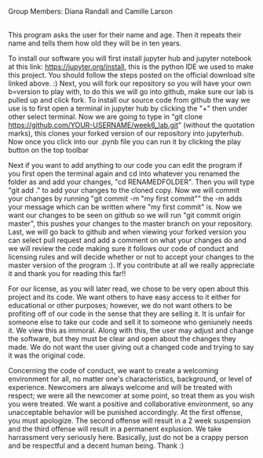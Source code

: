 Group Members: Diana Randall and Camille Larson

<br>This program asks the user for their name and age. Then it repeats their name and tells them how old they will be in ten years.

To install our software you will first install jupyter hub and jupyter notebook at this link: https://jupyter.org/install, this is the python IDE we used to make this project. You should follow the steps posted on the official download site linked above. :) Next, you will fork our repository so you will have your own b=version to play with, to do this we will go into github, make sure our lab is pulled up and click fork. To install our source code from github the way we use is to first open a terminal in jupyter hub by clicking the "+" then under other select terminal. Now we are going to type in "git clone https://github.com/YOUR-USERNAME/week6_lab.git" (without the quotation marks), this clones your forked version of our repository into jupyterhub. Now once you click into our .pynb file you can run it by clicking the play button on the top toolbar

Next if you want to add anything to our code you can edit the program if you first open the terminal again and cd into whatever you renamed the folder as and add your changes, "cd RENAMEDFOLDER". Then you will type "git add ." to add your changes to the cloned copy. Now we will commit your changes by running "git commit -m "my first commit"" the -m adds your message which can be written where "my first commit" is. Now we want our changes to be seen on github so we will run "git commit origin master", this pushes your changes to the master branch on your repository. Last, we will go back to github and when viewing your forked version you can select pull request and add a comment on what your changes do and we will review the code making sure it follows our code of conduct and licensing rules and will decide whether or not to accept your changes to the master version of the program :). If you contribute at all we really appreciate it and thank you for reading this far!!

For our license, as you will later read, we chose to be very open about this project and its code. We want others to have easy access to it either for educational or other purposes; however, we do not want others to be profiting off of our code in the sense that they are selling it. It is unfair for someone else to take our code and sell it to someone who geniunely needs it. We view this as immoral. Along with this, the user may adjust and change the software, but they must be clear and open about the changes they made. We do not want the user giving out a changed code and trying to say it was the original code. 

Concerning the code of conduct, we want to create a welcoming environment for all, no matter one's characteristics, background, or level of experience. Newcomers are always welcome and will be treated with respect; we were all the newcomer at some point, so treat them as you wish you were treated. We want a positive and collaborative environment, so any unacceptable behavior will be punished accordingly. At the first offense, you must apologize. The second offense will result in a 2 week suspension and the third offense will result in a permanent explusion. We take harrassment very seriously here. Basically, just do not be a crappy person and be respectful and a decent human being. Thank :)
